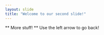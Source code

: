 ```yaml
---
layout: slide
title: "Welcome to our second slide!"
---
```

** More stuff! **
Use the left arrow to go back!
